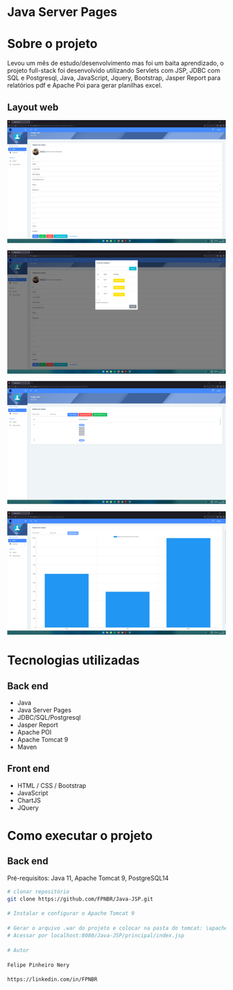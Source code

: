 # Java Server Pages

# Sobre o projeto

Levou um mês de estudo/desenvolvimento mas foi um baita aprendizado, o projeto full-stack foi desenvolvido utilizando Servlets com JSP, JDBC com SQL e Postgresql, Java, JavaScript, Jquery, Bootstrap, Jasper Report para relatórios pdf e Apache Poi para gerar planilhas excel.

## Layout web
![Web 1](https://github.com/FPNBR/Java-JSP/blob/main/src/main/webapp/assets/images/cadastro.png)

![Web 2](https://github.com/FPNBR/Java-JSP/blob/main/src/main/webapp/assets/images/Modal.png)

![Web 3](https://github.com/FPNBR/Java-JSP/blob/main/src/main/webapp/assets/images/relatorio.png)

![Web 4](https://github.com/FPNBR/Java-JSP/blob/main/src/main/webapp/assets/images/grafico.png)


# Tecnologias utilizadas
## Back end
- Java
- Java Server Pages
- JDBC/SQL/Postgresql
- Jasper Report
- Apache POI
- Apache Tomcat 9
- Maven
## Front end
- HTML / CSS / Bootstrap
- JavaScript
- ChartJS
- JQuery
# Como executar o projeto

## Back end
Pré-requisitos: Java 11, Apache Tomcat 9, PostgreSQL14

```bash
# clonar repositório
git clone https://github.com/FPNBR/Java-JSP.git

# Instalar e configurar o Apache Tomcat 9

# Gerar o arquivo .war do projeto e colocar na pasta do tomcat: \apache-tomcat-9.0.71\webapps
# Acessar por localhost:8080/Java-JSP/principal/index.jsp

# Autor

Felipe Pinheiro Nery

https://linkedin.com/in/FPNBR
